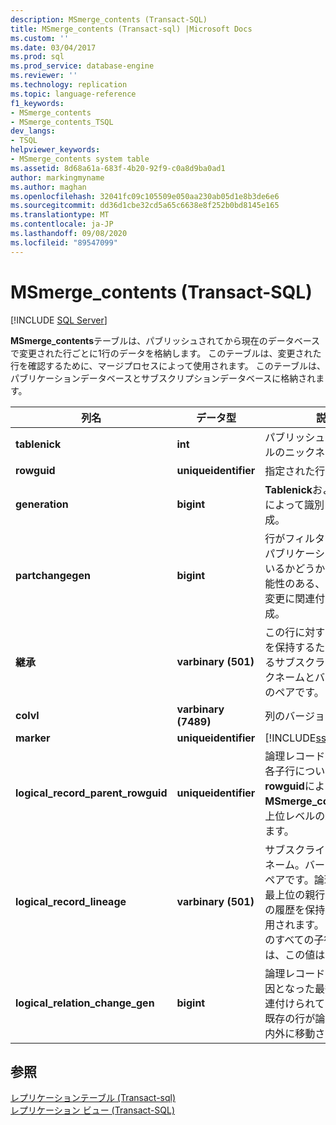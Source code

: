 ```yaml
---
description: MSmerge_contents (Transact-SQL)
title: MSmerge_contents (Transact-sql) |Microsoft Docs
ms.custom: ''
ms.date: 03/04/2017
ms.prod: sql
ms.prod_service: database-engine
ms.reviewer: ''
ms.technology: replication
ms.topic: language-reference
f1_keywords:
- MSmerge_contents
- MSmerge_contents_TSQL
dev_langs:
- TSQL
helpviewer_keywords:
- MSmerge_contents system table
ms.assetid: 8d68a61a-683f-4b20-92f9-c0a8d9ba0ad1
author: markingmyname
ms.author: maghan
ms.openlocfilehash: 32041fc09c105509e050aa230ab05d1e8b3de6e6
ms.sourcegitcommit: dd36d1cbe32cd5a65c6638e8f252b0bd8145e165
ms.translationtype: MT
ms.contentlocale: ja-JP
ms.lasthandoff: 09/08/2020
ms.locfileid: "89547099"
---
```

# <a name="msmerge_contents-transact-sql"></a>MSmerge_contents (Transact-SQL)
[!INCLUDE [SQL Server](../../includes/applies-to-version/sqlserver.md)]

  **MSmerge_contents**テーブルは、パブリッシュされてから現在のデータベースで変更された行ごとに1行のデータを格納します。 このテーブルは、変更された行を確認するために、マージプロセスによって使用されます。 このテーブルは、パブリケーションデータベースとサブスクリプションデータベースに格納されます。  
  
|列名|データ型|説明|  
|-----------------|---------------|-----------------|  
|**tablenick**|**int**|パブリッシュされたテーブルのニックネーム。|  
|**rowguid**|**uniqueidentifier**|指定された行の行識別子。|  
|**generation**|**bigint**|**Tablenick**および**rowguid**によって識別される行の生成。|  
|**partchangegen**|**bigint**|行がフィルター選択されたパブリケーションに属しているかどうかを変更した可能性のある、最後のデータ変更に関連付けられた生成。|  
|**継承**|**varbinary (501)**|この行に対する変更の履歴を保持するために使用されるサブスクライバーのニックネームとバージョン番号のペアです。|  
|**colvl**|**varbinary (7489)**|列のバージョン情報です。|  
|**marker**|**uniqueidentifier**|[!INCLUDE[ssInternalOnly](../../includes/ssinternalonly-md.md)]|  
|**logical_record_parent_rowguid**|**uniqueidentifier**|論理レコード内の対応する各子行について、( **rowguid**によって) **MSmerge_contents**の最上位レベルの親行を識別します。|  
|**logical_record_lineage**|**varbinary (501)**|サブスクライバーのニックネーム。バージョン番号のペアです。論理レコードの最上位の親行に対する変更の履歴を保持するために使用されます。 論理レコードのすべての子行に対しては、この値は NULL です。|  
|**logical_relation_change_gen**|**bigint**|論理レコードの再調整の原因となった最後の変更に関連付けられている生成値。既存の行が論理レコードの内外に移動された場合。|  
  
## <a name="see-also"></a>参照  
 [レプリケーションテーブル &#40;Transact-sql&#41;](../../relational-databases/system-tables/replication-tables-transact-sql.md)   
 [レプリケーション ビュー &#40;Transact-SQL&#41;](../../relational-databases/system-views/replication-views-transact-sql.md)  
  
  
